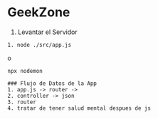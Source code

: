 # GeekZone
1. Levantar el Servidor
```
1. node ./src/app.js
```
o
```
npx nodemon
````

```
### Flujo de Datos de la App
1. app.js -> router -> 
2. controller -> json
3. router
4. tratar de tener salud mental despues de js


